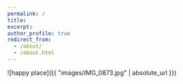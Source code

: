 ```yaml
---
permalink: /
title:
excerpt:
author_profile: true
redirect_from: 
  - /about/
  - /about.html
---
```


![happy place]({{ "images/IMG_0873.jpg" | absolute_url }})
